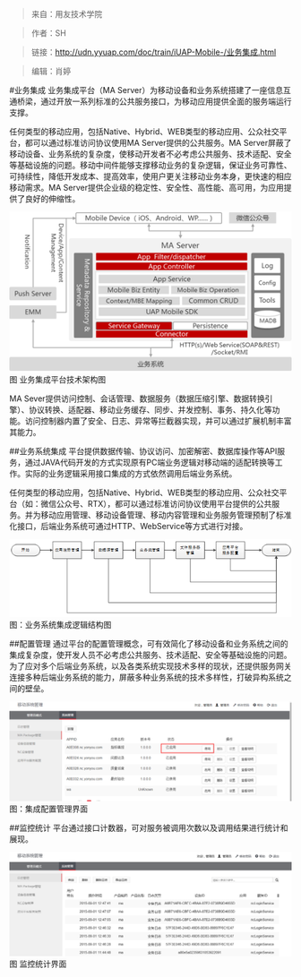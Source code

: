 >来自：用友技术学院

>作者：SH

>链接：http://udn.yyuap.com/doc/train/iUAP-Mobile-/业务集成.html

>编辑：肖婷

#业务集成
业务集成平台（MA Server）为移动设备和业务系统搭建了一座信息互通桥梁，通过开放一系列标准的公共服务接口，为移动应用提供全面的服务端运行支撑。

任何类型的移动应用，包括Native、Hybrid、WEB类型的移动应用、公众社交平台，都可以通过标准访问协议使用MA Server提供的公共服务。MA Server屏蔽了移动设备、业务系统的复杂度，使移动开发者不必考虑公共服务、技术适配、安全等基础设施的问题。移动中间件能够支撑移动业务的复杂逻辑，保证业务可靠性、可持续性，降低开发成本、提高效率，使用户更关注移动业务本身，更快速的相应移动需求。MA Server提供企业级的稳定性、安全性、高性能、高可用，为应用提供了良好的伸缩性。

![](/assets/16.png)
                                                                               图 业务集成平台技术架构图


MA Sever提供访问控制、会话管理、数据服务（数据压缩引擎、数据转换引擎）、协议转换、适配器、移动业务缓存、同步、并发控制、事务、持久化等功能。访问控制器内置了安全、日志、异常等拦截器实现，并可以通过扩展机制丰富其能力。

##业务系统集成
平台提供数据传输、协议访问、加密解密、数据库操作等API服务，通过JAVA代码开发的方式实现原有PC端业务逻辑对移动端的适配转换等工作。实际的业务逻辑采用接口集成的方式依然调用后端业务系统。

任何类型的移动应用，包括Native、Hybrid、WEB类型的移动应用、公众社交平台（如：微信公众号、RTX），都可以通过标准访问协议使用平台提供的公共服务。并为移动应用管理、移动设备管理、移动内容管理和业务服务管理预制了标准化接口，后端业务系统可通过HTTP、WebService等方式进行对接。

![](/assets/17.png)
                                                    图：业务系统集成逻辑结构图

##配置管理
通过平台的配置管理概念，可有效简化了移动设备和业务系统之间的集成复杂度，使开发人员不必考虑公共服务、技术适配、安全等基础设施的问题。为了应对多个后端业务系统，以及各类系统实现技术多样的现状，还提供服务网关连接多种后端业务系统的能力，屏蔽多种业务系统的技术多样性，打破异构系统之间的壁垒。

![](/assets/18.png)
                                                                                图：集成配置管理界面

##监控统计
平台通过接口计数器，可对服务被调用次数以及调用结果进行统计和展现。

![](/assets/19.png)
                                                                                   图 监控统计界面


